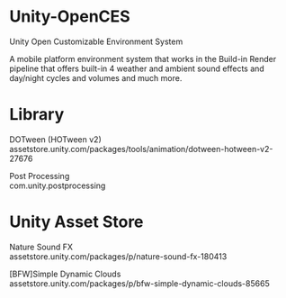 # Unity-OpenCES
Unity Open Customizable Environment System

A mobile platform environment system that works in the Build-in Render pipeline that offers built-in 4 weather and ambient sound effects and day/night cycles and volumes and much more.

# Library
  DOTween (HOTween v2)<br>
  assetstore.unity.com/packages/tools/animation/dotween-hotween-v2-27676<br>

  Post Processing<br>
  com.unity.postprocessing<br>

# Unity Asset Store
  Nature Sound FX<br>
  assetstore.unity.com/packages/p/nature-sound-fx-180413<br>

  [BFW]Simple Dynamic Clouds<br>
  assetstore.unity.com/packages/p/bfw-simple-dynamic-clouds-85665
